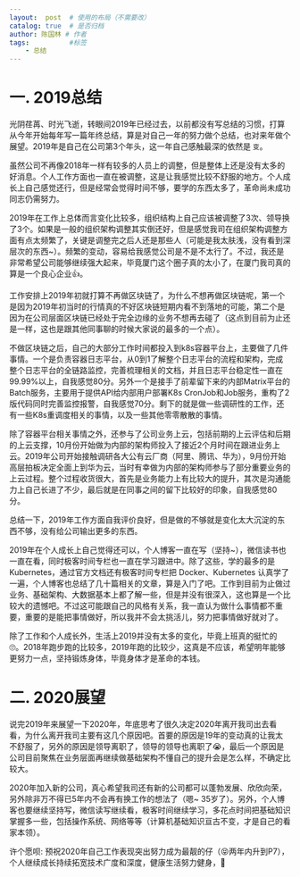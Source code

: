 ```yaml
---
layout:  post  # 使用的布局（不需要改）
catalog: true  # 是否归档
author: 陈国林 # 作者
tags:          #标签
    - 总结
---
```


# 一. 2019总结
光阴荏苒、时光飞逝，转眼间2019年已经过去，以前都没有写总结的习惯，打算从今年开始每年写一篇年终总结，算是对自己一年的努力做个总结，也对来年做个展望。2019年是自己在公司第3个年头，这一年自己感触最深的依然是 `变`。

虽然公司不再像2018年一样有较多的人员上的调整，但是整体上还是没有太多的好消息。个人工作方面也一直在被调整，这是让我感觉比较不舒服的地方。个人成长上自己感觉还行，但是经常会觉得时间不够，要学的东西太多了，革命尚未成功同志仍需努力。

2019年在工作上总体而言变化比较多，组织结构上自己应该被调整了3次、领导换了3个。如果是一般的组织架构调整其实倒还好，但是感觉我司在组织架构调整方面有点太频繁了，关键是调整完之后人还是那些人（可能是我太肤浅，没有看到深层次的东西~）。频繁的变动，容易给我感觉公司是不是不太行了。不过，我还是非常希望公司能够继续强大起来，毕竟厦门这个圈子真的太小了，在厦门我司真的算是一个良心企业👍。

工作安排上2019年初就打算不再做区块链了，为什么不想再做区块链呢，第一个是因为2019年初当时的行情真的不好区块链短期内看不到落地的可能，第二个是因为在公司层面区块链已经处于完全边缘的业务不想再去碰了（这点到目前为止还是一样，这也是跟其他同事聊的时候大家说的最多的一个点）。

不做区块链之后，自己的大部分工作时间都投入到k8s容器平台上，主要做了几件事情。一个是负责容器日志平台，从0到1了解整个日志平台的流程和架构，完成整个日志平台的全链路监控，完善梳理相关的文档，并且日志平台稳定性一直在99.99%以上，自我感觉80分。另外一个是接手了前辈留下来的内部Matrix平台的Batch服务，主要用于提供API给内部用户部署K8s CronJob和Job服务，重构了2版代码同时完善监控报警，自我感觉70分。剩下的就是做一些调研性的工作，还有一些K8s重调度相关的事情，以及一些其他零零散散的事情。

除了容器平台相关事情之外，还参与了公司业务上云，包括前期的上云评估和后期的上云支撑，10月份开始做为内部的架构师投入了接近2个月时间在跟进业务上云。2019年公司开始接触调研各大公有云厂商（阿里、腾讯、华为），9月份开始高层拍板决定全面上到华为云，当时有幸做为内部的架构师参与了部分重要业务的上云过程。整个过程收货很大，首先是业务能力上有比较大的提升，其次是沟通能力上自己长进了不少，最后就是在同事之间的留下比较好的印象，自我感觉80分。

总结一下，2019年工作方面自我评价良好，但是做的不够就是变化太大沉淀的东西不够，没有给公司输出更多的东西。

2019年在个人成长上自己觉得还可以，个人博客一直在写（坚持~），微信读书也一直在看，同时极客时间专栏也一直在学习跟进中。除了这些，学的最多的是 Kubernetes，通过官方文档还有极客时间专栏把 Docker、Kubernetes 认真学了一遍，个人博客也总结了几十篇相关的文章，算是入门了吧。工作到目前为止做过业务、基础架构、大数据基本上都了解一些，但是并没有很深入，这也算是一个比较大的遗憾吧。不过这可能跟自己的风格有关系，我一直认为做什么事情都不重要，重要的是能把事情做好，所以我并不会太挑活儿，努力把事情做好就对了。

除了工作和个人成长外，生活上2019并没有太多的变化，毕竟上班真的挺忙的🙄。2018年跑步跑的比较多，2019年跑的比较少，这真是不应该，希望明年能够更努力一点，坚持锻炼身体，毕竟身体才是革命的本钱。

# 二. 2020展望
说完2019年来展望一下2020年，年底思考了很久决定2020年离开我司出去看看，为什么离开我司主要有这几个原因吧。首要的原因是19年的变动真的让我太不舒服了，另外的原因是领导离职了，领导的领导也离职了😭，最后一个原因是公司目前聚焦在业务层面再继续做基础架构不懂自己的提升会是怎么样，不确定比较大。

2020年加入新的公司，真心希望我司还有新的公司都可以蓬勃发展、欣欣向荣，另外除非万不得已5年内不会再有换工作的想法了（嗯~ 35岁了）。另外，个人博客也要继续坚持写，微信读写继续看，极客时间继续学习，多花点时间把基础知识掌握多一些，包括操作系统、网络等等（计算机基础知识亘古不变，才是自己的看家本领）。

许个愿呗: 预祝2020年自己工作表现突出努力成为最靓的仔（😝两年内升到P7），个人继续成长持续拓宽技术广度和深度，健康生活努力健身，💪

